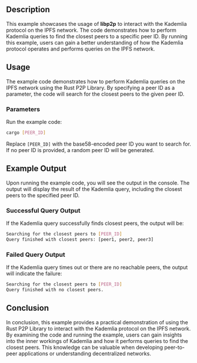 ## Description
This example showcases the usage of **libp2p** to interact with the Kademlia protocol on the IPFS network. The code demonstrates how to perform Kademlia queries to find the closest peers to a specific peer ID. By running this example, users can gain a better understanding of how the Kademlia protocol operates and performs queries on the IPFS network.

## Usage
The example code demonstrates how to perform Kademlia queries on the IPFS network using the Rust P2P Library. By specifying a peer ID as a parameter, the code will search for the closest peers to the given peer ID.

### Parameters
Run the example code:

```sh
cargo [PEER_ID]
```

Replace `[PEER_ID]` with the base58-encoded peer ID you want to search for. If no peer ID is provided, a random peer ID will be generated.

## Example Output

Upon running the example code, you will see the output in the console. The output will display the result of the Kademlia query, including the closest peers to the specified peer ID.

### Successful Query Output
If the Kademlia query successfully finds closest peers, the output will be:

```sh
Searching for the closest peers to [PEER_ID]
Query finished with closest peers: [peer1, peer2, peer3]
```

### Failed Query Output
If the Kademlia query times out or there are no reachable peers, the output will indicate the failure:

```sh
Searching for the closest peers to [PEER_ID]
Query finished with no closest peers.
```

## Conclusion
In conclusion, this example provides a practical demonstration of using the Rust P2P Library to interact with the Kademlia protocol on the IPFS network. By examining the code and running the example, users can gain insights into the inner workings of Kademlia and how it performs queries to find the closest peers. This knowledge can be valuable when developing peer-to-peer applications or understanding decentralized networks.
